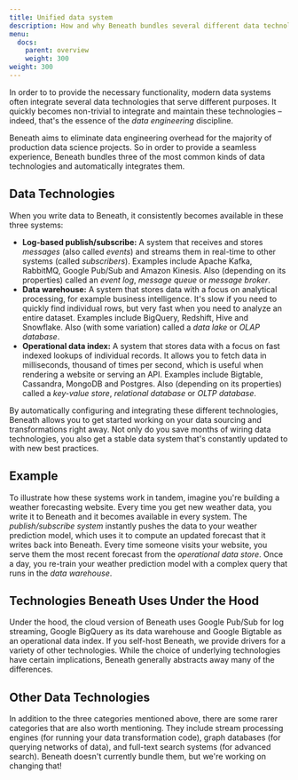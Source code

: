 ```yaml
---
title: Unified data system
description: How and why Beneath bundles several different data technologies
menu:
  docs:
    parent: overview
    weight: 300
weight: 300
---
```


In order to to provide the necessary functionality, modern data systems often integrate several data technologies that serve different purposes. It quickly becomes non-trivial to integrate and maintain these technologies – indeed, that's the essence of the *data engineering* discipline. 

Beneath aims to eliminate data engineering overhead for the majority of production data science projects. So in order to provide a seamless experience, Beneath bundles three of the most common kinds of data technologies and automatically integrates them.

## Data Technologies

When you write data to Beneath, it consistently becomes available in these three systems:

- **Log-based publish/subscribe:** A system that receives and stores *messages* (also called *events*) and streams them in real-time to other systems (called *subscribers*). Examples include Apache Kafka, RabbitMQ, Google Pub/Sub and Amazon Kinesis. Also (depending on its properties) called an *event log*, *message queue* or *message broker*.
- **Data warehouse:** A system that stores data with a focus on analytical processing, for example business intelligence. It's slow if you need to quickly find individual rows, but very fast when you need to analyze an entire dataset. Examples include BigQuery, Redshift, Hive and Snowflake. Also (with some variation) called a *data lake* or *OLAP database*.
- **Operational data index:** A system that stores data with a focus on fast indexed lookups of individual records. It allows you to fetch data in milliseconds, thousand of times per second, which is useful when rendering a website or serving an API. Examples include Bigtable, Cassandra, MongoDB and Postgres. Also (depending on its properties) called a *key-value store*, *relational database* or *OLTP database*.

By automatically configuring and integrating these different technologies, Beneath allows you to get started working on your data sourcing and transformations right away. Not only do you save months of wiring data technologies, you also get a stable data system that's constantly updated to with new best practices.

## Example

To illustrate how these systems work in tandem, imagine you're building a weather forecasting website. Every time you get new weather data, you write it to Beneath and it becomes available in every system. The *publish/subscribe system* instantly pushes the data to your weather prediction model, which uses it to compute an updated forecast that it writes back into Beneath. Every time someone visits your website, you serve them the most recent forecast from the *operational data store*. Once a day, you re-train your weather prediction model with a complex query that runs in the *data warehouse*.

## Technologies Beneath Uses Under the Hood

Under the hood, the cloud version of Beneath uses Google Pub/Sub for log streaming, Google BigQuery as its data warehouse and Google Bigtable as an operational data index. If you self-host Beneath, we provide drivers for a variety of other technologies. While the choice of underlying technologies have certain implications, Beneath generally abstracts away many of the differences.

## Other Data Technologies

In addition to the three categories mentioned above, there are some rarer categories that are also worth mentioning. They include stream processing engines (for running your data transformation code), graph databases (for querying networks of data), and full-text search systems (for advanced search). Beneath doesn't currently bundle them, but we're working on changing that!

